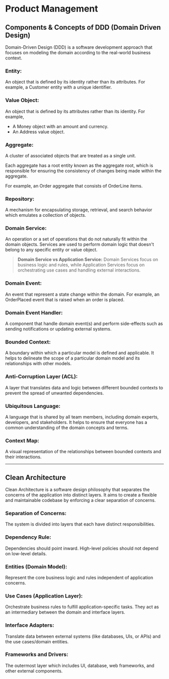 # Product Management


## Components & Concepts of DDD (Domain Driven Design)
Domain-Driven Design (DDD) is a software development approach that focuses on modeling the domain according to the real-world business context.

### Entity: 
An object that is defined by its identity rather than its attributes. For example, a Customer entity with a unique identifier.

### Value Object:
An object that is defined by its attributes rather than its identity. 
For example, 
- A Money object with an amount and currency.
- An Address value object.

### Aggregate:
A cluster of associated objects that are treated as a single unit.

Each aggregate has a root entity known as the aggregate root, 
which is responsible for ensuring the consistency of changes being 
made within the aggregate.

For example, an Order aggregate that consists of OrderLine items.

### Repository:
A mechanism for encapsulating storage, retrieval, and search behavior 
which emulates a collection of objects.

### Domain Service:
An operation or a set of operations that do not naturally fit within 
the domain objects. Services are used to perform domain logic that 
doesn't belong to any specific entity or value object.

>**Domain Service vs Application Service:**
Domain Services focus on business logic and rules, while Application 
Services focus on orchestrating use cases and handling external 
interactions.

### Domain Event:
An event that represent a state change within the domain. For example, 
an OrderPlaced event that is raised when an order is placed.

### Domain Event Handler:
A component that handle domain event(s) and perform side-effects such as
sending notifications or updating external systems.

### Bounded Context:
A boundary within which a particular model is defined and applicable. 
It helps to delineate the scope of a particular domain model and its 
relationships with other models.

### Anti-Corruption Layer (ACL):
A layer that translates data and logic between different bounded 
contexts to prevent the spread of unwanted dependencies.

### Ubiquitous Language:
A language that is shared by all team members, including domain experts,
developers, and stakeholders. It helps to ensure that everyone has a 
common understanding of the domain concepts and terms.

### Context Map:
A visual representation of the relationships between bounded contexts
and their interactions.

---

## Clean Architecture
Clean Architecture is a software design philosophy that separates 
the concerns of the application into distinct layers. It aims to
create a flexible and maintainable codebase by enforcing a clear
separation of concerns.

###	Separation of Concerns: 
The system is divided into layers that each have distinct responsibilities.

### Dependency Rule: 
Dependencies should point inward. High-level policies should not depend on 
low-level details.
### Entities (Domain Model):
Represent the core business logic and rules independent of application concerns.
### Use Cases (Application Layer):
Orchestrate business rules to fulfill application-specific tasks. They act as 
an intermediary between the domain and interface layers.
### Interface Adapters:
Translate data between external systems (like databases, UIs, or APIs) and 
the use cases/domain entities.
### Frameworks and Drivers:
The outermost layer which includes UI, database, web frameworks, 
and other external components.


